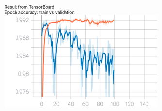 Result from TensorBoard <br/>
Epoch accuracy: train vs validation <br/>
<img src="./epoch_accuracy_graph.svg">
